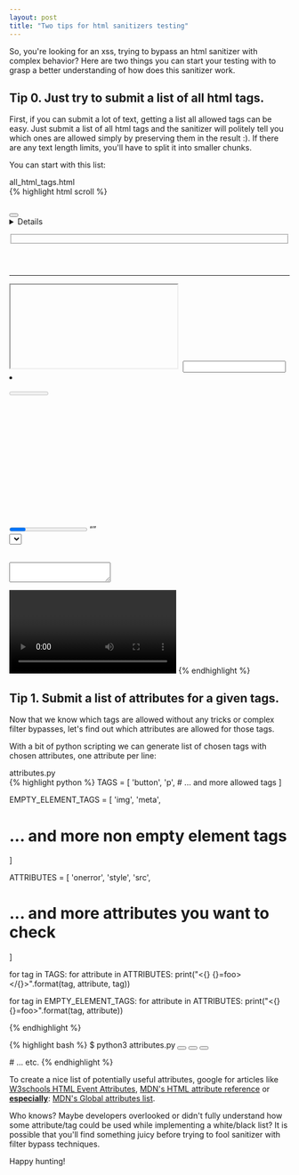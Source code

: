 ```yaml
---
layout: post
title: "Two tips for html sanitizers testing"
---
```


So, you're looking for an xss, trying to bypass an html sanitizer with complex behavior? Here are two things you can start your testing with to grasp a better understanding of how does this sanitizer work.

## Tip 0. Just try to submit a list of all html tags.

First, if you can submit a lot of text, getting a list all allowed tags can be easy. Just submit a list of all html tags and the sanitizer will politely tell you which ones are allowed simply by preserving them in the result :). If there are any text length limits, you'll have to split it into smaller chunks.

You can start with this list:

<div class="filename">all_html_tags.html</div>
<div class="scroll">
{% highlight html scroll %}
<!--...-->
<!doctype dfasf>
<a></a>
<abbr></abbr>
<acronym></acronym>
<address></address>
<applet></applet>
<area>
<article></article>
<aside></aside>
<audio></audio>
<b></b>
<base>
<basefont></basefont>
<bb></bb>
<bdo></bdo>
<big></big>
<blockquote></blockquote>
<body></body>
<br />
<button></button>
<canvas></canvas>
<caption></caption>
<center></center>
<cite></cite>
<code></code>
<col>
<colgroup></colgroup>
<command></command>
<datagrid></datagrid>
<datalist></datalist>
<dd></dd>
<del></del>
<details></details>
<dfn></dfn>
<dialog></dialog>
<dir></dir>
<div></div>
<dl></dl>
<dt></dt>
<em></em>
<embed>
<eventsource></eventsource>
<fieldset></fieldset>
<figcaption></figcaption>
<figure></figure>
<font></font>
<footer></footer>
<form></form>
<frame></frame>
<frameset></frameset>
<h1></h1>
<head></head>
<header></header>
<hgroup></hgroup>
<hr />
<html></html>
<i></i>
<iframe></iframe>
<img>
<input>
<ins></ins>
<isindex></isindex>
<kbd></kbd>
<keygen>
<label></label>
<legend></legend>
<li></li>
<link>
<map></map>
<mark></mark>
<menu></menu>
<meta>
<meter></meter>
<nav></nav>
<noframes></noframes>
<object></object>
<ol></ol>
<optgroup></optgroup>
<option></option>
<output></output>
<p></p>
<param>
<pre></pre>
<progress></progress>
<q></q>
<rp></rp>
<rt></rt>
<ruby></ruby>
<s></s>
<samp></samp>
<script></script>
<section></section>
<select></select>
<small></small>
<source>
<span></span>
<strike></strike>
<strong></strong>
<style></style>
<sub></sub>
<sup></sup>
<table></table>
<tbody></tbody>
<td></td>
<textarea></textarea>
<tfoot>	</tfoot>
<th></th>
<thead></thead>
<time></time>
<title></title>
<tr></tr>
<track>
<tt></tt>
<u></u>
<ul></ul>
<var></var>
<video></video>
<wbr>
<noscript></noscript>
{% endhighlight %}
</div>

## Tip 1. Submit a list of attributes for a given tags.

Now that we know which tags are allowed without any tricks or complex filter bypasses, let's find out which attributes are allowed for those tags.

With a bit of python scripting we can generate list of chosen tags with chosen attributes, one attribute per line:

<div class="filename">attributes.py</div>
{% highlight python %}
TAGS = [
    'button',
    'p',
#   ... and more allowed tags
]   

EMPTY_ELEMENT_TAGS = [
    'img',
    'meta',
#   ... and more non empty element tags
]   

ATTRIBUTES = [
    'onerror',
    'style',
    'src',
#   ... and more attributes you want to check
]   

for tag in TAGS:
    for attribute in ATTRIBUTES:
        print("<{} {}=foo></{}>".format(tag, attribute, tag))

for tag in EMPTY_ELEMENT_TAGS:
    for attribute in ATTRIBUTES:
        print("<{} {}=foo>".format(tag, attribute))

{% endhighlight %}

{% highlight bash %}
$ python3 attributes.py
<button onerror=foo></button>
<button style=foo></button>
<button src=foo></button>
<p onerror=foo></p>
# ... etc.
{% endhighlight %}

To create a nice list of potentially useful attributes, google for articles like [W3schools HTML Event Attributes](https://www.w3schools.com/tags/ref_eventattributes.asp), [MDN's HTML attribute reference](https://developer.mozilla.org/en-US/docs/Web/HTML/Attributes) or <u><b>especially</b></u>: [MDN's Global attributes list](https://developer.mozilla.org/en-US/docs/Web/HTML/Global_attributes). 

Who knows? Maybe developers overlooked or didn't fully understand how some attribute/tag could be used while implementing a white/black list? It is possible that you'll find something juicy before trying to fool sanitizer with filter bypass techniques.

Happy hunting!
